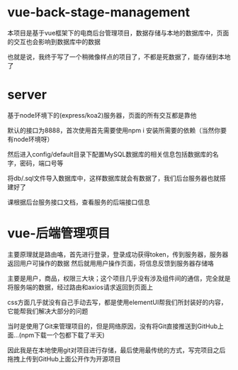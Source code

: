 # vue-back-stage-management
 本项目是基于vue框架下的电商后台管理项目，数据存储与本地的数据库中，页面的交互也会影响到数据库中的数据
 
 也就是说，我终于写了一个稍微像样点的项目了，不都是死数据了，能存储到本地了

# server
基于node环境下的(express/koa2)服务器，页面的所有交互都是靠他

默认的接口为8888，首次使用首先需要使用npm i 安装所需要的依赖（当然你要有node环境呀）

然后进入config/default目录下配置MySQL数据库的相关信息包括数据库的名字，密码，端口号等

将db/.sql文件导入数据库中，这样数据库就会有数据了，我们后台服务器也就搭建好了

课根据后台服务接口文档，查看服务的后端接口信息

# vue-后端管理项目
 主要原理就是路由咯，首先进行登录，登录成功获得token，传到服务器，服务器返回用户可操作的数据
 然后就用用户操作页面，将信息反馈到服务器存储咯
 
 主要是用户，商品，权限三大块；这个项目几乎没有涉及组件间的通信，完全就是将服务端的数据，经过路由和axios请求返回到页面上
 
 css方面几乎就没有自己手动去写，都是使用elementUI帮我们所封装好的内容，它能帮我们解决大部分的问题
 
  当时是使用了Git来管理项目的，但是网络原因，没有将Git直接推送到GitHub上面...(npm下载一个包都下载了半天)
  
  因此我是在本地使用git对项目进行存储，最后使用最传统的方式，写完项目之后拖拽上传到GitHub上面公开作为开源项目
  
  
